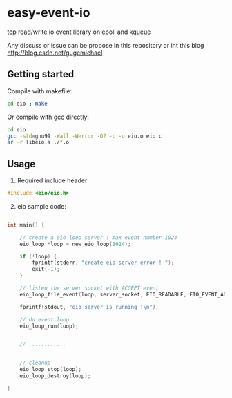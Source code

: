 
easy-event-io 
=============
tcp read/write io event library on epoll and kqueue

Any discuss or issue can be propose in this repository or 
int this blog http://blog.csdn.net/gugemichael

Getting started
----------------
Compile with makefile:
```bash
cd eio ; make 
```

Or compile with gcc directly:
```bash
cd eio 
gcc -std=gnu99 -Wall -Werror -O2 -c -o eio.o eio.c
ar -r libeio.a ./*.o
```

Usage
----------------------

1. Required include header:

```c
#include <eio/eio.h>
```

2. eio sample code:

```c

int main() {

	// create a eio loop server ! max event number 1024 
	eio_loop *loop = new_eio_loop(1024);

	if (!loop) {
		fprintf(stderr, "create eio server error ! ");
		exit(-1);
	}

	// listen the server socket with ACCEPT event
	eio_loop_file_event(loop, server_socket, EIO_READABLE, EIO_EVENT_ADD, tcp_accept, NULL);

	fprintf(stdout, "eio server is running !\n");

	// do event loop 
	eio_loop_run(loop);


	// ............


	// cleanup
	eio_loop_stop(loop);
	eio_loop_destroy(loop);

}

```
